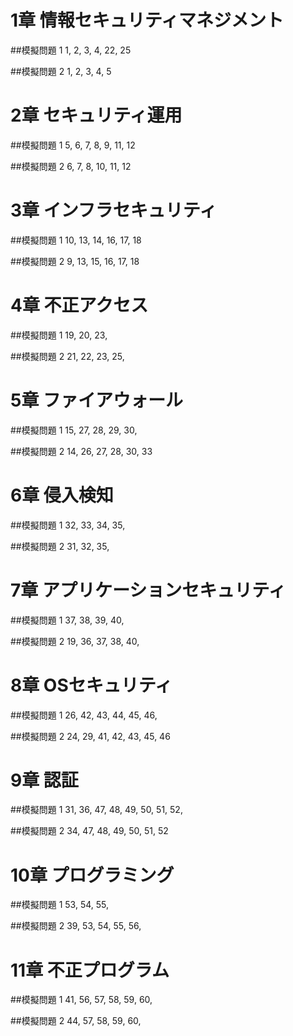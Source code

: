 # 1章 情報セキュリティマネジメント

##模擬問題 1
1, 2, 3, 4, 22, 25

##模擬問題 2
1, 2, 3, 4, 5

# 2章 セキュリティ運用

##模擬問題 1
5, 6, 7, 8, 9, 11, 12

##模擬問題 2
6, 7, 8, 10, 11, 12

# 3章 インフラセキュリティ

##模擬問題 1
10, 13, 14, 16, 17, 18

##模擬問題 2
9, 13, 15, 16, 17, 18

# 4章 不正アクセス

##模擬問題 1
19, 20, 23, 

##模擬問題 2
21, 22, 23, 25, 

# 5章 ファイアウォール

##模擬問題 1
15, 27, 28, 29, 30, 

##模擬問題 2
14, 26, 27, 28, 30, 33

# 6章 侵入検知

##模擬問題 1
32, 33, 34, 35, 

##模擬問題 2
31, 32, 35, 

# 7章 アプリケーションセキュリティ

##模擬問題 1
37, 38, 39, 40, 

##模擬問題 2
19, 36, 37, 38, 40, 

# 8章 OSセキュリティ

##模擬問題 1
26, 42, 43, 44, 45, 46, 

##模擬問題 2
24, 29, 41, 42, 43, 45, 46

# 9章 認証

##模擬問題 1
31, 36, 47, 48, 49, 50, 51, 52, 

##模擬問題 2
34, 47, 48, 49, 50, 51, 52

# 10章 プログラミング

##模擬問題 1
53, 54, 55, 

##模擬問題 2
39, 53, 54, 55, 56, 

# 11章 不正プログラム

##模擬問題 1
41, 56, 57, 58, 59, 60, 

##模擬問題 2
44, 57, 58, 59, 60,

